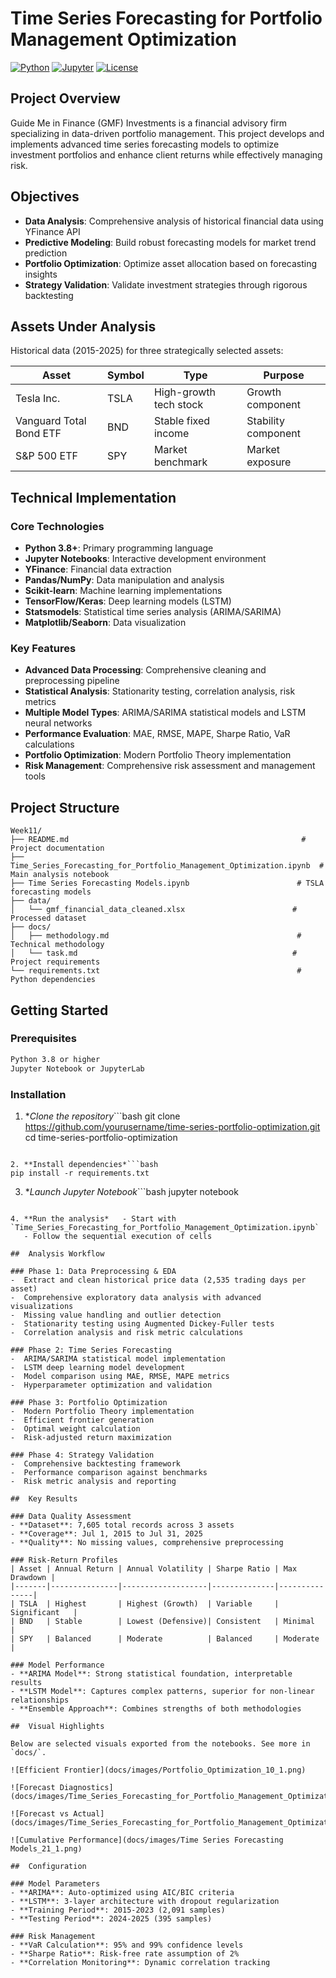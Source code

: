 # Time Series Forecasting for Portfolio Management Optimization

[![Python](https://img.shields.io/badge/Python-3.8%2B-blue)](https://www.python.org/)
[![Jupyter](https://img.shields.io/badge/Jupyter-Notebook-orange)](https://jupyter.org/)
[![License](https://img.shields.io/badge/License-MIT-green)](LICENSE)

##  Project Overview

Guide Me in Finance (GMF) Investments is a financial advisory firm specializing in data-driven portfolio management. This project develops and implements advanced time series forecasting models to optimize investment portfolios and enhance client returns while effectively managing risk.

##  Objectives

- **Data Analysis**: Comprehensive analysis of historical financial data using YFinance API
- **Predictive Modeling**: Build robust forecasting models for market trend prediction
- **Portfolio Optimization**: Optimize asset allocation based on forecasting insights
- **Strategy Validation**: Validate investment strategies through rigorous backtesting

##  Assets Under Analysis

Historical data (2015-2025) for three strategically selected assets:

| Asset | Symbol | Type | Purpose |
|-------|--------|------|----------|
| Tesla Inc. | TSLA | High-growth tech stock | Growth component |
| Vanguard Total Bond ETF | BND | Stable fixed income | Stability component |
| S&P 500 ETF | SPY | Market benchmark | Market exposure |

##  Technical Implementation

### Core Technologies
- **Python 3.8+**: Primary programming language
- **Jupyter Notebooks**: Interactive development environment
- **YFinance**: Financial data extraction
- **Pandas/NumPy**: Data manipulation and analysis
- **Scikit-learn**: Machine learning implementations
- **TensorFlow/Keras**: Deep learning models (LSTM)
- **Statsmodels**: Statistical time series analysis (ARIMA/SARIMA)
- **Matplotlib/Seaborn**: Data visualization

### Key Features
- **Advanced Data Processing**: Comprehensive cleaning and preprocessing pipeline
- **Statistical Analysis**: Stationarity testing, correlation analysis, risk metrics
- **Multiple Model Types**: ARIMA/SARIMA statistical models and LSTM neural networks
- **Performance Evaluation**: MAE, RMSE, MAPE, Sharpe Ratio, VaR calculations
- **Portfolio Optimization**: Modern Portfolio Theory implementation
- **Risk Management**: Comprehensive risk assessment and management tools

##  Project Structure

```
Week11/
├── README.md                                                    # Project documentation
├── Time_Series_Forecasting_for_Portfolio_Management_Optimization.ipynb  # Main analysis notebook
├── Time Series Forecasting Models.ipynb                        # TSLA forecasting models
├── data/
│   └── gmf_financial_data_cleaned.xlsx                        # Processed dataset
├── docs/
│   ├── methodology.md                                          # Technical methodology
│   └── task.md                                                # Project requirements
└── requirements.txt                                            # Python dependencies
```

##  Getting Started

### Prerequisites
```bash
Python 3.8 or higher
Jupyter Notebook or JupyterLab
```

### Installation

1. **Clone the repository*```bash
git clone https://github.com/yourusername/time-series-portfolio-optimization.git
cd time-series-portfolio-optimization
```

2. **Install dependencies*```bash
pip install -r requirements.txt
```

3. **Launch Jupyter Notebook*```bash
jupyter notebook
```

4. **Run the analysis*   - Start with `Time_Series_Forecasting_for_Portfolio_Management_Optimization.ipynb`
   - Follow the sequential execution of cells

##  Analysis Workflow

### Phase 1: Data Preprocessing & EDA
-  Extract and clean historical price data (2,535 trading days per asset)
-  Comprehensive exploratory data analysis with advanced visualizations
-  Missing value handling and outlier detection
-  Stationarity testing using Augmented Dickey-Fuller tests
-  Correlation analysis and risk metric calculations

### Phase 2: Time Series Forecasting
-  ARIMA/SARIMA statistical model implementation
-  LSTM deep learning model development
-  Model comparison using MAE, RMSE, MAPE metrics
-  Hyperparameter optimization and validation

### Phase 3: Portfolio Optimization
-  Modern Portfolio Theory implementation
-  Efficient frontier generation
-  Optimal weight calculation
-  Risk-adjusted return maximization

### Phase 4: Strategy Validation
-  Comprehensive backtesting framework
-  Performance comparison against benchmarks
-  Risk metric analysis and reporting

##  Key Results

### Data Quality Assessment
- **Dataset**: 7,605 total records across 3 assets
- **Coverage**: Jul 1, 2015 to Jul 31, 2025
- **Quality**: No missing values, comprehensive preprocessing

### Risk-Return Profiles
| Asset | Annual Return | Annual Volatility | Sharpe Ratio | Max Drawdown |
|-------|---------------|-------------------|--------------|---------------|
| TSLA  | Highest       | Highest (Growth)  | Variable     | Significant   |
| BND   | Stable        | Lowest (Defensive)| Consistent   | Minimal       |
| SPY   | Balanced      | Moderate          | Balanced     | Moderate      |

### Model Performance
- **ARIMA Model**: Strong statistical foundation, interpretable results
- **LSTM Model**: Captures complex patterns, superior for non-linear relationships
- **Ensemble Approach**: Combines strengths of both methodologies

##  Visual Highlights

Below are selected visuals exported from the notebooks. See more in `docs/`.

![Efficient Frontier](docs/images/Portfolio_Optimization_10_1.png)

![Forecast Diagnostics](docs/images/Time_Series_Forecasting_for_Portfolio_Management_Optimization_16_2.png)

![Forecast vs Actual](docs/images/Time_Series_Forecasting_for_Portfolio_Management_Optimization_18_0.png)

![Cumulative Performance](docs/images/Time Series Forecasting Models_21_1.png)

##  Configuration

### Model Parameters
- **ARIMA**: Auto-optimized using AIC/BIC criteria
- **LSTM**: 3-layer architecture with dropout regularization
- **Training Period**: 2015-2023 (2,091 samples)
- **Testing Period**: 2024-2025 (395 samples)

### Risk Management
- **VaR Calculation**: 95% and 99% confidence levels
- **Sharpe Ratio**: Risk-free rate assumption of 2%
- **Correlation Monitoring**: Dynamic correlation tracking




